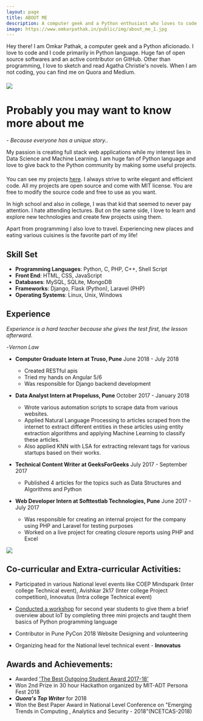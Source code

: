 ```yaml
---
layout: page
title: ABOUT ME
description: A computer geek and a Python enthusiast who loves to code. Huge fan of open source softwares and an active contributor on GitHub. Also love to sketch and read Agatha Christie's novels.
image: https://www.omkarpathak.in/public/img/about_me_1.jpg
---
```


<p class="message scroll-effect" style="margin-bottom: 20px;">
  Hey there! I am Omkar Pathak, a computer geek and a Python aficionado. I love to code and I code primarily in Python language. Huge fan of open source softwares and an active contributor on GitHub. Other than programming, I love to sketch and read Agatha Christie's novels. When I am not coding, you can find me on Quora and Medium.
</p>

<div class="scroll-effect">
    <img src="{{ "public/img/about_me_1.jpg" | relative_url }}">
</div>

# Probably you may want to know more about me

*- Because everyone has a unique story..*

<p class="message scroll-effect" style="margin-bottom: 20px;">
  My passion is creating full stack web applications while my interest lies in Data Science and Machine Learning. I am huge fan of Python language and love to give back to the Python community by making some useful projects.
</p>

You can see my projects [here](/projects/). I always strive to write elegant and efficient code. All my projects are open source and come with MIT license. You are free to modify the source code and free to use as you want.

In high school and also in college, I was that kid that seemed to never pay attention. I hate attending lectures. But on the same side, I love to learn and explore new technologies and create few projects using them.

Apart from programming I also love to travel. Experiencing new places and eating various cuisines is the favorite part of my life!

<!-- Take an example of this website, my [previous website](old-website.omkarpathak.in) was built upon PHP and then I came to know about [Jekyll](https://jekyllrb.com/). Jekyll helped me create fabulous websites with faster load speeds and great ease. For personal websites and blogs, Jekyll is a great alternative to wordpress websites. -->

## Skill Set

- **Programming Languages**: Python, C, PHP, C++, Shell Script
- **Front End**: HTML, CSS, JavaScript
- **Databases**: MySQL, SQLite, MongoDB
- **Frameworks**: Django, Flask (Python), Laravel (PHP)
- **Operating Systems**: Linux, Unix, Windows

##   Experience

*Experience is a hard teacher because she gives the test first, the lesson afterward.*

-*Vernon Law*

* **Computer Graduate Intern at Truso, Pune**
June 2018 - July 2018

  - Created RESTful apis
  - Tried my hands on Angular 5/6
  - Was responsible for Django backend development

* **Data Analyst Intern at Propeluss, Pune**
October 2017 - January 2018

  - Wrote various automation scripts to scrape data from various websites.
  - Applied Natural Language Processing to articles scraped from the internet to extract different entities in these articles using entity extraction algorithms and applying Machine Learning to classify these articles.
  - Also applied KNN with LSA for extracting relevant tags for various startups based on their works.

* **Technical Content Writer at GeeksForGeeks**
July 2017 - September 2017

  - Published 4 articles for the topics such as Data Structures and Algorithms and Python

* **Web Developer Intern at Softtestlab Technologies, Pune**
June 2017 - July 2017

  - Was responsible for creating an internal project for the company using PHP and Laravel for testing purposes
  - Worked on a live project for creating closure reports using PHP and Excel

<div class="scroll-effect">
    <img src="{{ "public/img/about_me_3.jpg" | relative_url }}">
</div>

## Co-curricular and Extra-curricular Activities:

- Participated in various National level events like COEP Mindspark (Inter college Technical event), Avishkar 2k17 (Inter college Project competition), Innovatus (Intra college Technical event)

- [Conducted a workshop](https://www.omkarpathak.in/2017/01/10/iot-workshop/) for second year students to give them a brief overview about IoT by completing three mini projects and taught them basics of Python programming language

- Contributor in Pune PyCon 2018 Website Designing and volunteering

- Organizing head for the National level technical event - **Innovatus**


## Awards and Achievements:

- Awarded ['The Best Outgoing Student Award 2017-18'](/best-outgoing-student-award/)
- Won 2nd Prize in 30 hour Hackathon organized by MIT-ADT Persona Fest 2018
- ***Quora's Top Writer*** for 2018
- Won the Best Paper Award in National Level Conference on "Emerging Trends in Computing , Analytics and Security - 2018"(NCETCAS-2018)
